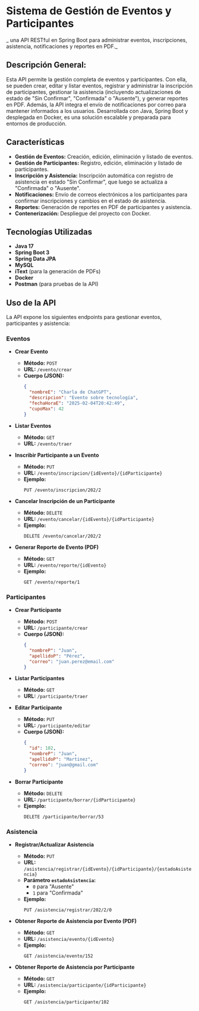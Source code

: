 # Sistema de Gestión de Eventos y Participantes
_ una API RESTful en Spring Boot para administrar eventos, inscripciones, asistencia, notificaciones y reportes en PDF._

## Descripción General:

Esta API permite la gestión completa de eventos y participantes. Con ella, se pueden crear, editar y listar eventos, registrar y administrar la inscripción de participantes, gestionar la asistencia (incluyendo actualizaciones de estado de "Sin Confirmar", "Confirmada" o "Ausente"), y generar reportes en PDF. Además, la API integra el envío de notificaciones por correo para mantener informados a los usuarios. Desarrollada con Java, Spring Boot y desplegada en Docker, es una solución escalable y preparada para entornos de producción.

## Características
- **Gestión de Eventos:** Creación, edición, eliminación y listado de eventos.
- **Gestión de Participantes:** Registro, edición, eliminación y listado de participantes.
- **Inscripción y Asistencia:** Inscripción automática con registro de asistencia en estado "Sin Confirmar", que luego se actualiza a "Confirmada" o "Ausente".
- **Notificaciones:** Envío de correos electrónicos a los participantes para confirmar inscripciones y cambios en el estado de asistencia.
- **Reportes:** Generación de reportes en PDF de participantes y asistencia.
- **Contenerización:** Despliegue del proyecto con Docker.

## Tecnologías Utilizadas
- **Java 17**  
- **Spring Boot 3**  
- **Spring Data JPA**  
- **MySQL**  
- **iText** (para la generación de PDFs)  
- **Docker**  
- **Postman** (para pruebas de la API)

## Uso de la API

La API expone los siguientes endpoints para gestionar eventos, participantes y asistencia:

### Eventos

- **Crear Evento**  
  - **Método:** `POST`  
  - **URL:** `/evento/crear`  
  - **Cuerpo (JSON):**
    ```json
    {
      "nombreE": "Charla de ChatGPT",
      "descripcion": "Evento sobre tecnología",
      "fechaHoraE": "2025-02-04T20:42:49",
      "cupoMax": 42
    }
    ```

- **Listar Eventos**  
  - **Método:** `GET`  
  - **URL:** `/evento/traer`

- **Inscribir Participante a un Evento**  
  - **Método:** `PUT`  
  - **URL:** `/evento/inscripcion/{idEvento}/{idParticipante}`  
  - **Ejemplo:**  
    ```
    PUT /evento/inscripcion/202/2
    ```

- **Cancelar Inscripción de un Participante**  
  - **Método:** `DELETE`  
  - **URL:** `/evento/cancelar/{idEvento}/{idParticipante}`  
  - **Ejemplo:**  
    ```
    DELETE /evento/cancelar/202/2
    ```

- **Generar Reporte de Evento (PDF)**  
  - **Método:** `GET`  
  - **URL:** `/evento/reporte/{idEvento}`  
  - **Ejemplo:**  
    ```
    GET /evento/reporte/1
    ```

### Participantes

- **Crear Participante**  
  - **Método:** `POST`  
  - **URL:** `/participante/crear`  
  - **Cuerpo (JSON):**
    ```json
    {
      "nombreP": "Juan",
      "apellidoP": "Pérez",
      "correo": "juan.perez@email.com"
    }
    ```

- **Listar Participantes**  
  - **Método:** `GET`  
  - **URL:** `/participante/traer`

- **Editar Participante**  
  - **Método:** `PUT`  
  - **URL:** `/participante/editar`  
  - **Cuerpo (JSON):**
    ```json
    {
      "id": 102,
      "nombreP": "Juan",
      "apellidoP": "Martinez",
      "correo": "juan@gmail.com"
    }
    ```

- **Borrar Participante**  
  - **Método:** `DELETE`  
  - **URL:** `/participante/borrar/{idParticipante}`  
  - **Ejemplo:**  
    ```
    DELETE /participante/borrar/53
    ```

### Asistencia

- **Registrar/Actualizar Asistencia**  
  - **Método:** `PUT`  
  - **URL:** `/asistencia/registrar/{idEvento}/{idParticipante}/{estadoAsistencia}`  
  - **Parámetro `estadoAsistencia`:**  
    - `0` para "Ausente"  
    - `1` para "Confirmada"  
  - **Ejemplo:**  
    ```
    PUT /asistencia/registrar/202/2/0
    ```

- **Obtener Reporte de Asistencia por Evento (PDF)**  
  - **Método:** `GET`  
  - **URL:** `/asistencia/evento/{idEvento}`  
  - **Ejemplo:**  
    ```
    GET /asistencia/evento/152
    ```

- **Obtener Reporte de Asistencia por Participante**  
  - **Método:** `GET`  
  - **URL:** `/asistencia/participante/{idParticipante}`  
  - **Ejemplo:**  
    ```
    GET /asistencia/participante/102
    ```
